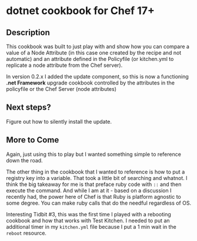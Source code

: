 # dotnet cookbook for Chef 17+

## Description

This cookbook was built to just play with and show how you can compare a value of a Node Attribute (in this case one created by the recipe and not automatic) and an attribute defined in the Policyfile (or kitchen.yml to replicate a node attribute from the Chef server).

In version 0.2.x I added the update component, so this is now a functioning **.net Framework** upgrade cookbook controlled by the attributes in the policyfile or the Chef Server (node attributes)

## Next steps?

Figure out how to silently install the update.

## More to Come

Again, just using this to play but I wanted something simple to reference down the road.

The other thing in the cookbook that I wanted to reference is how to put a registry key into a variable. That took a little bit of searching and whatnot. I think the big takeaway for me is that preface ruby code with `::` and then execute the command. And while I am at it - based on a discussion I recently had, the power here of Chef is that Ruby is platform agnostic to some degree. You can make ruby calls that do the needful regardless of OS.

Interesting Tidbit #3, this was the first time I played with a rebooting cookbook and how that works with Test Kitchen. I needed to put an additional timer in my `kitchen.yml` file because I put a 1 min wait in the `reboot` resource.
